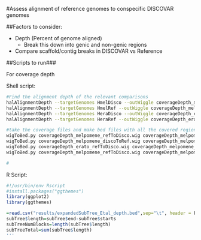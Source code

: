 #Assess alignment of reference genomes to conspecific DISCOVAR genomes

##Factors to consider: 
- Depth (Percent of genome aligned)
	- Break this down into genic and non-genic regions
- Compare scaffold/contig breaks in DISCOVAR vs Reference


##Scripts to run###

For coverage depth

Shell script:

```bash
#Find the alignment depth of the relevant comparisons
halAlignmentDepth --targetGenomes HmelDisco --outWiggle coverageDepth_melpomene_refToDisco.wig <halPath> HmelRef 
halAlignmentDepth --targetGenomes HmelRef --outWiggle coverageDepth_melpomene_discoToRef.wig <halPath> HmelDisco
halAlignmentDepth --targetGenomes HeraDisco --outWiggle coverageDepth_erato_refToDisco.wig <halPath> HeraRef 
halAlignmentDepth --targetGenomes HeraRef --outWiggle coverageDepth_erato_discoToRef.wig <halPath> HeraDisco

#take the coverage files and make bed files with all the covered regions. The numbers at the end are minCov, maxGap, minLength of blocks
wigToBed.py coverageDepth_melpomene_refToDisco.wig coverageDepth_melpomene_refToDisco.bed 1 0 1
wigToBed.py coverageDepth_melpomene_discoToRef.wig coverageDepth_melpomene_refToDisco.bed 1 0 1
wigToBed.py coverageDepth_erato_refToDisco.wig coverageDepth_melpomene_refToDisco.bed 1 0 1
wigToBed.py coverageDepth_melpomene_refToDisco.wig coverageDepth_melpomene_refToDisco.bed 1 0 1

#
```
R Script:

```R
#!/usr/bin/env Rscript
#install.packages("ggthemes")
library(ggplot2)
library(ggthemes)

=read.csv("results/expandedSubTree_Etal_depth.bed",sep="\t", header = F, col.names = c("scaffold","start","end"))
subTree$length=subTree$end-subTree$starts
subTreeNumBlocks=length(subTree$length)
subTreeTotal=sum(subTree$length)
'''


